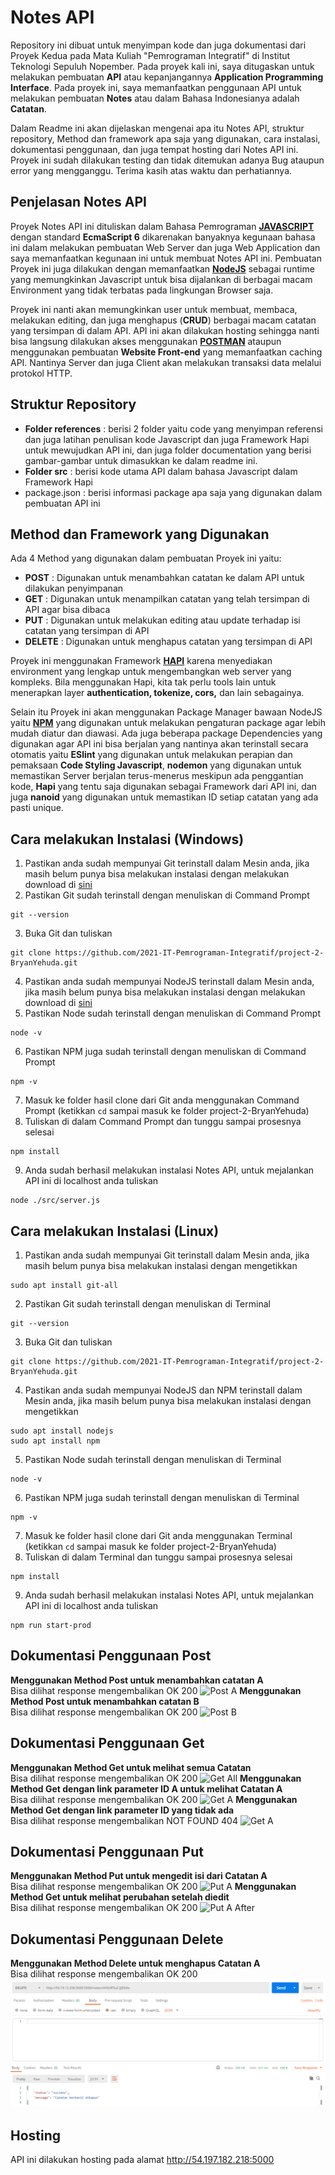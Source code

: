 # Notes API
Repository ini dibuat untuk menyimpan kode dan juga dokumentasi dari Proyek Kedua pada Mata Kuliah "Pemrograman Integratif" di Institut Teknologi Sepuluh Nopember. Pada proyek kali ini, saya ditugaskan untuk melakukan pembuatan **API** atau kepanjangannya **Application Programming Interface**. Pada proyek ini, saya memanfaatkan penggunaan API untuk melakukan pembuatan **Notes** atau dalam Bahasa Indonesianya adalah **Catatan**. 

Dalam Readme ini akan dijelaskan mengenai apa itu Notes API, struktur repository, Method dan framework apa saja yang digunakan, cara instalasi, dokumentasi penggunaan, dan juga tempat hosting dari Notes API ini. Proyek ini sudah dilakukan testing dan tidak ditemukan adanya Bug ataupun error yang mengganggu. Terima kasih atas waktu dan perhatiannya.

## Penjelasan Notes API
Proyek Notes API ini dituliskan dalam Bahasa Pemrograman [**JAVASCRIPT**](https://www.javascript.com/) dengan standard **EcmaScript 6** dikarenakan banyaknya kegunaan bahasa ini dalam melakukan pembuatan Web Server dan juga Web Application dan saya memanfaatkan kegunaan ini untuk membuat Notes API ini. Pembuatan Proyek ini juga dilakukan dengan memanfaatkan [**NodeJS**](https://nodejs.org/en/) sebagai runtime yang memungkinkan Javascript untuk bisa dijalankan di berbagai macam Environment yang tidak terbatas pada lingkungan Browser saja.

Proyek ini nanti akan memungkinkan user untuk membuat, membaca, melakukan editing, dan juga menghapus (**CRUD**) berbagai macam catatan yang tersimpan di dalam API. API ini akan dilakukan hosting sehingga nanti bisa langsung dilakukan akses menggunakan [**POSTMAN**](https://www.postman.com/) ataupun menggunakan pembuatan **Website Front-end** yang memanfaatkan caching API. Nantinya Server dan juga Client akan melakukan transaksi data melalui protokol HTTP.

## Struktur Repository  
- **Folder references** : berisi 2 folder yaitu code yang menyimpan referensi dan juga latihan penulisan kode Javascript dan juga Framework Hapi untuk mewujudkan API ini, dan juga folder documentation yang berisi gambar-gambar untuk dimasukkan ke dalam readme ini.
- **Folder src** : berisi kode utama API dalam bahasa Javascript dalam Framework Hapi
- package.json : berisi informasi package apa saja yang digunakan dalam pembuatan API ini

## Method dan Framework yang Digunakan  
Ada 4 Method yang digunakan dalam pembuatan Proyek ini yaitu:
- **POST** : Digunakan untuk menambahkan catatan ke dalam API untuk dilakukan penyimpanan
- **GET** : Digunakan untuk menampilkan catatan yang telah tersimpan di API agar bisa dibaca
- **PUT** : Digunakan untuk melakukan editing atau update terhadap isi catatan yang tersimpan di API
- **DELETE** : Digunakan untuk menghapus catatan yang tersimpan di API

Proyek ini menggunakan Framework [**HAPI**](https://hapi.dev/) karena menyediakan environment yang lengkap untuk mengembangkan web server yang kompleks. Bila menggunakan Hapi, kita tak perlu tools lain untuk menerapkan layer **authentication, tokenize, cors,** dan lain sebagainya. 

Selain itu Proyek ini akan menggunakan Package Manager bawaan NodeJS yaitu [**NPM**](https://www.npmjs.com/) yang digunakan untuk melakukan pengaturan package agar lebih mudah diatur dan diawasi. Ada juga beberapa package Dependencies yang digunakan agar API ini bisa berjalan yang nantinya akan terinstall secara otomatis yaitu **ESlint** yang digunakan untuk melakukan perapian dan pemaksaan **Code Styling Javascript**, **nodemon** yang digunakan untuk memastikan Server berjalan terus-menerus meskipun ada penggantian kode, **Hapi** yang tentu saja digunakan sebagai Framework dari API ini, dan juga **nanoid** yang digunakan untuk memastikan ID setiap catatan yang ada pasti unique.

## Cara melakukan Instalasi (Windows)
1. Pastikan anda sudah mempunyai Git terinstall dalam Mesin anda, jika masih belum punya bisa melakukan instalasi dengan melakukan download di [sini](https://git-scm.com/)  
2. Pastikan Git sudah terinstall dengan menuliskan di Command Prompt
```shell
git --version
```
3. Buka Git dan tuliskan 
```shell
git clone https://github.com/2021-IT-Pemrograman-Integratif/project-2-BryanYehuda.git
```
4. Pastikan anda sudah mempunyai NodeJS terinstall dalam Mesin anda, jika masih belum punya bisa melakukan instalasi dengan melakukan download di [sini](https://nodejs.org/en/)
5. Pastikan Node sudah terinstall dengan menuliskan di Command Prompt
```shell
node -v
```
6. Pastikan NPM juga sudah terinstall dengan menuliskan di Command Prompt
```shell
npm -v
```
7. Masuk ke folder hasil clone dari Git anda menggunakan Command Prompt (ketikkan `cd` sampai masuk ke folder project-2-BryanYehuda)
8. Tuliskan di dalam Command Prompt dan tunggu sampai prosesnya selesai
```shell
npm install
```
9. Anda sudah berhasil melakukan instalasi Notes API, untuk mejalankan API ini di localhost anda tuliskan
```shell
node ./src/server.js
```

## Cara melakukan Instalasi (Linux)
1. Pastikan anda sudah mempunyai Git terinstall dalam Mesin anda, jika masih belum punya bisa melakukan instalasi dengan mengetikkan  
```shell
sudo apt install git-all
```
2. Pastikan Git sudah terinstall dengan menuliskan di Terminal
```shell
git --version
```
3. Buka Git dan tuliskan 
```shell
git clone https://github.com/2021-IT-Pemrograman-Integratif/project-2-BryanYehuda.git
```
4. Pastikan anda sudah mempunyai NodeJS dan NPM terinstall dalam Mesin anda, jika masih belum punya bisa melakukan instalasi dengan mengetikkan  
```shell
sudo apt install nodejs
sudo apt install npm
```
5. Pastikan Node sudah terinstall dengan menuliskan di Terminal
```shell
node -v
```
6. Pastikan NPM juga sudah terinstall dengan menuliskan di Terminal
```shell
npm -v
```
7. Masuk ke folder hasil clone dari Git anda menggunakan Terminal (ketikkan `cd` sampai masuk ke folder project-2-BryanYehuda)
8. Tuliskan di dalam Terminal dan tunggu sampai prosesnya selesai
```shell
npm install
```
9. Anda sudah berhasil melakukan instalasi Notes API, untuk mejalankan API ini di localhost anda tuliskan
```shell
npm run start-prod
```

## Dokumentasi Penggunaan Post
**Menggunakan Method Post untuk menambahkan catatan A**  
Bisa dilihat response mengembalikan OK 200
![Post A](https://github.com/2021-IT-Pemrograman-Integratif/project-2-BryanYehuda/blob/master/references/documentation/PostA.png)
**Menggunakan Method Post untuk menambahkan catatan B**  
Bisa dilihat response mengembalikan OK 200
![Post B](https://github.com/2021-IT-Pemrograman-Integratif/project-2-BryanYehuda/blob/master/references/documentation/PostB.png)

## Dokumentasi Penggunaan Get
**Menggunakan Method Get untuk melihat semua Catatan**  
Bisa dilihat response mengembalikan OK 200
![Get All](https://github.com/2021-IT-Pemrograman-Integratif/project-2-BryanYehuda/blob/master/references/documentation/GetAll.png)
**Menggunakan Method Get dengan link parameter ID A untuk melihat Catatan A**  
Bisa dilihat response mengembalikan OK 200
![Get A](https://github.com/2021-IT-Pemrograman-Integratif/project-2-BryanYehuda/blob/master/references/documentation/GetA.png)
**Menggunakan Method Get dengan link parameter ID yang tidak ada**  
Bisa dilihat response mengembalikan NOT FOUND 404
![Get A](https://github.com/2021-IT-Pemrograman-Integratif/project-2-BryanYehuda/blob/master/references/documentation/GetTidakAda.png)

## Dokumentasi Penggunaan Put
**Menggunakan Method Put untuk mengedit isi dari Catatan A**  
Bisa dilihat response mengembalikan OK 200
![Put A](https://github.com/2021-IT-Pemrograman-Integratif/project-2-BryanYehuda/blob/master/references/documentation/PutA.png)
**Menggunakan Method Get untuk melihat perubahan setelah diedit**  
Bisa dilihat response mengembalikan OK 200
![Put A After](https://github.com/2021-IT-Pemrograman-Integratif/project-2-BryanYehuda/blob/master/references/documentation/PutAAfter.png)

## Dokumentasi Penggunaan Delete
**Menggunakan Method Delete untuk menghapus Catatan A**  
Bisa dilihat response mengembalikan OK 200
![Delete](https://github.com/BryanYehuda/NotesAPI/blob/main/references/documentation/Delete.png)
## Hosting
API ini dilakukan hosting pada alamat http://54.197.182.218:5000
